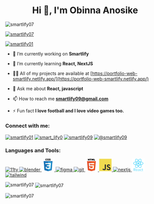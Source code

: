 <h1 align="center">Hi 👋, I'm Obinna Anosike</h1>
<p align="left"> <img src="https://komarev.com/ghpvc/?username=smartlify07&label=Profile%20views&color=0e75b6&style=flat" alt="smartlify07" /> </p>

<p align="left"> <a href="https://github.com/ryo-ma/github-profile-trophy"><img src="https://github-profile-trophy.vercel.app/?username=smartlify07" alt="smartlify07" /></a> </p>

<p align="left"> <a href="https://twitter.com/smartlify01" target="blank"><img src="https://img.shields.io/twitter/follow/smartlify01?logo=twitter&style=for-the-badge" alt="smartlify01" /></a> </p>

- 🔭 I’m currently working on **Smartlify**

- 🌱 I’m currently learning **React, NextJS**

- 👨‍💻 All of my projects are available at [https://portfolio-web-smartlify.netlify.app/](https://portfolio-web-smartlify.netlify.app/)

- 💬 Ask me about **React, javascript**

- 📫 How to reach me **smartlify09@gmail.com**

- ⚡ Fun fact **I love football and I love video games too.**

<h3 align="left">Connect with me:</h3>
<p align="left">
<a href="https://twitter.com/smartlify01" target="blank"><img align="center" src="https://raw.githubusercontent.com/rahuldkjain/github-profile-readme-generator/master/src/images/icons/Social/twitter.svg" alt="smartlify01" height="30" width="40" /></a>
<a href="https://instagram.com/smart_lify0" target="blank"><img align="center" src="https://raw.githubusercontent.com/rahuldkjain/github-profile-readme-generator/master/src/images/icons/Social/instagram.svg" alt="smart_lify0" height="30" width="40" /></a>
<a href="https://dribbble.com/smartlify09" target="blank"><img align="center" src="https://raw.githubusercontent.com/rahuldkjain/github-profile-readme-generator/master/src/images/icons/Social/dribbble.svg" alt="smartlify09" height="30" width="40" /></a>
<a href="https://medium.com/@smartlify09" target="blank"><img align="center" src="https://raw.githubusercontent.com/rahuldkjain/github-profile-readme-generator/master/src/images/icons/Social/medium.svg" alt="@smartlify09" height="30" width="40" /></a>
</p>

<h3 align="left">Languages and Tools:</h3>
<p align="left"> <a href="https://www.11ty.dev/" target="_blank" rel="noreferrer"> <img src="https://gist.githubusercontent.com/vivek32ta/c7f7bf583c1fb1c58d89301ea40f37fd/raw/f4c85cce5790758286b8f155ef9a177710b995df/11ty.svg" alt="11ty" width="40" height="40"/> </a> <a href="https://www.blender.org/" target="_blank" rel="noreferrer"> <img src="https://download.blender.org/branding/community/blender_community_badge_white.svg" alt="blender" width="40" height="40"/> </a> <a href="https://www.w3schools.com/css/" target="_blank" rel="noreferrer"> <img src="https://raw.githubusercontent.com/devicons/devicon/master/icons/css3/css3-original-wordmark.svg" alt="css3" width="40" height="40"/> </a> <a href="https://www.figma.com/" target="_blank" rel="noreferrer"> <img src="https://www.vectorlogo.zone/logos/figma/figma-icon.svg" alt="figma" width="40" height="40"/> </a> <a href="https://git-scm.com/" target="_blank" rel="noreferrer"> <img src="https://www.vectorlogo.zone/logos/git-scm/git-scm-icon.svg" alt="git" width="40" height="40"/> </a> <a href="https://www.w3.org/html/" target="_blank" rel="noreferrer"> <img src="https://raw.githubusercontent.com/devicons/devicon/master/icons/html5/html5-original-wordmark.svg" alt="html5" width="40" height="40"/> </a> <a href="https://developer.mozilla.org/en-US/docs/Web/JavaScript" target="_blank" rel="noreferrer"> <img src="https://raw.githubusercontent.com/devicons/devicon/master/icons/javascript/javascript-original.svg" alt="javascript" width="40" height="40"/> </a> <a href="https://nextjs.org/" target="_blank" rel="noreferrer"> <img src="https://cdn.worldvectorlogo.com/logos/nextjs-2.svg" alt="nextjs" width="40" height="40"/> </a> <a href="https://reactjs.org/" target="_blank" rel="noreferrer"> <img src="https://raw.githubusercontent.com/devicons/devicon/master/icons/react/react-original-wordmark.svg" alt="react" width="40" height="40"/> </a> <a href="https://tailwindcss.com/" target="_blank" rel="noreferrer"> <img src="https://www.vectorlogo.zone/logos/tailwindcss/tailwindcss-icon.svg" alt="tailwind" width="40" height="40"/> </a> </p>

<p><img align="left" src="https://github-readme-stats.vercel.app/api/top-langs?username=smartlify07&show_icons=true&locale=en&layout=compact" alt="smartlify07" /></p>

<p>&nbsp;<img align="center" src="https://github-readme-stats.vercel.app/api?username=smartlify07&show_icons=true&locale=en" alt="smartlify07" /></p>

<p><img align="center" src="https://github-readme-streak-stats.herokuapp.com/?user=smartlify07&" alt="smartlify07" /></p>

